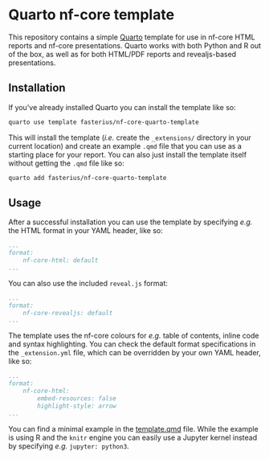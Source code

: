 # Quarto nf-core template

This repository contains a simple [Quarto](https://quarto.org/) template for use
in nf-core HTML reports and nf-core presentations. Quarto works with both Python and R
out of the box, as well as for both HTML/PDF reports and revealjs-based
presentations.

## Installation

If you've already installed Quarto you can install the template like so:

```bash
quarto use template fasterius/nf-core-quarto-template
```

This will install the template (_i.e._ create the `_extensions/` directory in
your current location) and create an example `.qmd` file that you can use as a
starting place for your report. You can also just install the template itself
without getting the `.qmd` file like so:

```bash
quarto add fasterius/nf-core-quarto-template
```

## Usage

After a successful installation you can use the template by specifying _e.g._
the HTML format in your YAML header, like so:

```yaml
...
format:
    nf-core-html: default
...
```

You can also use the included `reveal.js` format:

```yaml
...
format:
    nf-core-revealjs: default
...
```

The template uses the nf-core colours for _e.g._ table of contents, inline code and
syntax highlighting. You can check the default format specifications in the
`_extension.yml` file, which can be overridden by your own YAML header, like so:

```yaml
...
format:
    nf-core-html:
        embed-resources: false
        highlight-style: arrow
...
```

You can find a minimal example in the [template.qmd](template.qmd) file. While
the example is using R and the `knitr` engine you can easily use a Jupyter
kernel instead by specifying _e.g._ `jupyter: python3`.
